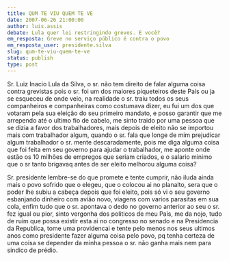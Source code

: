 ```yaml
---
title: QUM TE VIU QUEM TE VE 
date: 2007-06-26 21:00:00
author: luis.assis
debate: Lula quer lei restringindo greves. E você?
em_resposta: Greve no serviço público é contra o povo
em_resposta_user: presidente.silva
slug: qum-te-viu-quem-te-ve
status: publish 
type: post
---
```


Sr. Luiz Inacio Lula da Silva, o sr. não tem direito de falar alguma coisa contra grevistas pois o sr. foi um dos maiores piqueteiros deste País ou ja se esqueceu de onde veio, na realidade o sr. traiu todos os seus companheiros e companheiras como costumava dizer, eu fui um dos que votaram pela sua eleição do seu primeiro mandato, e posso garantir que me arrependo até o ultimo fio de cabelo, me sinto traido por uma pessoa que se dizia a favor dos trabalhadores, mais depois de eleito não se importou mais com trabalhador algum, quando o sr. fala que longe de mim prejudicar algum trabalhador o sr. mente descaradamente, pois me diga alguma coisa que foi feita em seu governo para ajudar o trabalhador, me aponte onde estão os 10 milhões de empregos que seriam criados, e o salario minimo que o sr tanto brigavaq antes de ser eleito melhorou alguma coisa?  

Sr. presidente lembre-se do que promete e tente cumprir, não iluda ainda mais o povo sofrido que o elegeu, que o colocou ai no planalto, sera que o poder lhe subiu a cabeça depois que foi eleito, pois só vi o seu governo esbanjando dinheiro com avíão novo, viagens com varios parasitas em sua cola, enfim tudo que o sr. apontava o dedo no governo anterior ao seu o sr. fez igual ou pior, sinto vergonha dos politicos de meu País, me da nojo, tudo de ruim que possa existir esta ai no congresso no senado e na Presidencia da Republica, tome uma providencai e tente pelo menos nos seus ultimos anos como presidente fazer alguma coisa pelo povo, pq tenha certeza de uma coisa se depender da minha pessoa o sr. não ganha mais nem para sindico de prédio.  

